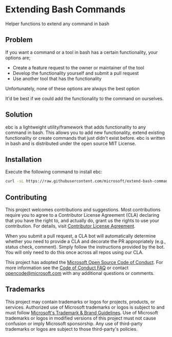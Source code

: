 # Extending Bash Commands

Helper functions to extend any command in bash

## Problem

If you want a command or a tool in bash has a certain functionality, your options are;

- Create a feature request to the owner or maintainer of the tool
- Develop the functionality yourself and submit a pull request
- Use another tool that has the functionality

Unfortunately, none of these options are always the best option

It'd be best if we could add the functionality to the command on ourselves.

## Solution

ebc is a lightweight utility/framework that adds functionality to any command in bash. This allows you to add new functionality, extend existing functionality or create commands that just didn't exist before. ebc is written in bash and is distributed under the open source MIT License.

## Installation

Execute the following command to install ebc:

```bash
curl -sL https://raw.githubusercontent.com/microsoft/extend-bash-commands/main/install.sh | bash
```

## Contributing

This project welcomes contributions and suggestions.  Most contributions require you to agree to a
Contributor License Agreement (CLA) declaring that you have the right to, and actually do, grant us
the rights to use your contribution. For details, visit [Contributor License Agreement](https://cla.opensource.microsoft.com).

When you submit a pull request, a CLA bot will automatically determine whether you need to provide
a CLA and decorate the PR appropriately (e.g., status check, comment). Simply follow the instructions
provided by the bot. You will only need to do this once across all repos using our CLA.

This project has adopted the [Microsoft Open Source Code of Conduct](https://opensource.microsoft.com/codeofconduct/).
For more information see the [Code of Conduct FAQ](https://opensource.microsoft.com/codeofconduct/faq/) or
contact [opencode@microsoft.com](mailto:opencode@microsoft.com) with any additional questions or comments.

## Trademarks

This project may contain trademarks or logos for projects, products, or services. Authorized use of Microsoft
trademarks or logos is subject to and must follow
[Microsoft's Trademark & Brand Guidelines](https://www.microsoft.com/en-us/legal/intellectualproperty/trademarks/usage/general).
Use of Microsoft trademarks or logos in modified versions of this project must not cause confusion or imply Microsoft sponsorship.
Any use of third-party trademarks or logos are subject to those third-party's policies.
